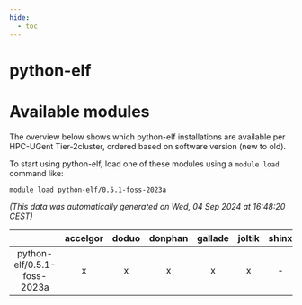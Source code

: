 ```yaml
---
hide:
  - toc
---
```


python-elf
==========

# Available modules


The overview below shows which python-elf installations are available per HPC-UGent Tier-2cluster, ordered based on software version (new to old).

To start using python-elf, load one of these modules using a `module load` command like:

```shell
module load python-elf/0.5.1-foss-2023a
```

*(This data was automatically generated on Wed, 04 Sep 2024 at 16:48:20 CEST)*  

| |accelgor|doduo|donphan|gallade|joltik|shinx|skitty|
| :---: | :---: | :---: | :---: | :---: | :---: | :---: | :---: |
|python-elf/0.5.1-foss-2023a|x|x|x|x|x|-|x|
